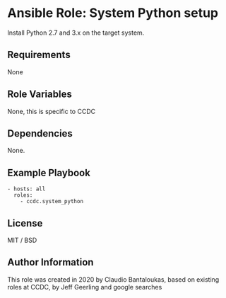 # Ansible Role: System Python setup

Install Python 2.7 and 3.x on the target system.

## Requirements

None

## Role Variables

None, this is specific to CCDC

## Dependencies

None.

## Example Playbook

    - hosts: all
      roles:
        - ccdc.system_python

## License

MIT / BSD

## Author Information

This role was created in 2020 by Claudio Bantaloukas, based on existing roles at CCDC, by Jeff Geerling and google searches